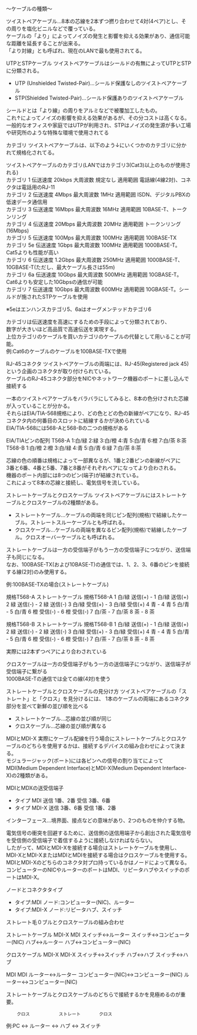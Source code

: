 〜ケーブルの種類〜

ツイストペアケーブル…8本の芯線を2本ずつ撚り合わせて4対(4ペア)とし、その周りを塩化ビニルなどで覆っている。<br>
ケーブルの「より」によってノイズの発生と影響を抑える効果があり、通信可能な距離を延長することが出来る。<br>
「より対線」とも呼ばれ、現在のLANで最も使用されてる。<br>

UTPとSTPケーブル
ツイストペアケーブルはシールドの有無によってUTPとSTPに分類される。<br>
- UTP (Unshielded Twisted-Pair)…シールド保護なしのツイストペアケーブル
- STP(Shielded Twisted-Pair)…シールド保護ありのツイストペアケーブル

シールドとは「より線」の周りをアルミなどで被覆加工したもの。<br>
これ↑によってノイズの影響を抑える効果があるが、その分コストは高くなる。<br>
一般的なオフィスや家庭ではUTPが利用され、STPはノイズの発生源が多い工場や研究所のような特殊な環境で使用されてる<br>

カテゴリ
ツイストペアケーブルは、以下のよう↓にいくつかのカテゴリに分かれて規格化されてる。<br>

ツイストペアケーブルのカテゴリ(LANではカテゴリ3(Cat3)以上のものが使用される)<br>
カテゴリ 1  伝送速度 20kbps  大周波数 規定なし 適用範囲 電話線(4線2対)、コネクタは電話用のRJ-11<br>
カテゴリ 2  伝送速度 4Mbps   最大周波数 1MHz    適用範囲 ISDN、デジタルPBXの低速データ通信用<br>
カテゴリ 3  伝送速度 16Mbps  最大周波数 16MHz   適用範囲 10BASE-T、トークンリング<br>
カテゴリ 4  伝送速度 20Mbps  最大周波数 20MHz   適用範囲 トークンリング(16Mbps)<br>
カテゴリ 5  伝送速度 100Mps  最大周波数 100MHz  適用範囲 100BASE-TX<br>
カテゴリ 5e 伝送速度 1Gbps   最大周波数 100MHz  適用範囲 1000BASE-T。Cat5よりも性能が高い<br>
カテゴリ 6  伝送速度 1.2Gbps 最大周波数 250MHz  適用範囲 1000BASE-T、10GBASE-T(ただし、最大ケーブル長さは55m)<br>
カテゴリ 6a 伝送速度 10Gbps  最大周波数 500MHz  適用範囲 10GBASE-T。Cat6よりも安定した10Gbpsの通信が可能<br>
カテゴリ 7  伝送速度 10Gbps  最大周波数 600MHz  適用範囲 10GBASE-T。シールドが施されたSTPケーブルを使用<br>

※5eはエンハンスカテゴリ5、6aはオーグメンテッドカテゴリ6

カテゴリは伝送速度を高速にするための手段によって分類されており、<br>
数字が大きいほど高品質で高速伝送を実現する。<br>
上位カテゴリのケーブルを買いカテゴリのケーブルの代替として用いることが可能。<br>
例:Cat6のケーブルのケーブルを100BASE-TXで使用<br>

RJ-45コネクタ
ツイストペアケーブルの両端には、RJ-45(Registered jack 45)という企画のコネクタが取り付けられている。<br>
ケーブルのRJ-45コネクタ部分をNICやネットワーク機器のポートに差し込んで接続する<br>

一本のツイストペアケーブルをバラバラにしてみると、8本の色分けされた芯線が入っていることが分かる。<br>
それらはEIA/TIA-568規格により、どの色とどの色の新線がペアになり、RJ-45コネクタ内の何番目のスロットに結線するかが決められている<br>
EIA/TIA-568には568-Aと568-Bの二つの規格がある<br>

EIA/TIAピンの配列
T568-A 1:白/緑 2:緑 3:白/橙 4:青 5:白/青 6:橙 7:白/茶 8:茶<br>
T568-B 1:白/橙 2:橙 3:白/緑 4:青 5:白/青 6:緑 7:白/茶 8:茶<br>

芯線の色の順番は規格によって一部異なるが、1番と2番ピンの新線がペアに<br>
3番と6番、4番と5番、7番と8番がそれぞれペアになってより合わされる。<br>
機器のポート内部には8つのピン(端子)が結線されている。<br>
これによって8本の芯線と接続し、電気信号を流している。<br>

ストレートケーブルとクロスケーブル
ツイストペアケーブルにはストレートケーブルとクロスケーブルの2種類がある。<br>

- ストレートケーブル…ケーブルの両端を同じピン配列(規格)で結線したケーブル。ストレートスルーケーブルとも呼ばれる。
- クロスケーブル…ケーブルの両端を異なるピン配列(規格)で結線したケーブル。クロスオーバーケーブルとも呼ばれる。

ストレートケーブルは一方の受信端子がもう一方の受信端子につながり、送信端子も同じになる。<br>
なお、100BASE-TX(および10BASE-T)の通信では、1、2、3、6番のピンを接続する線(2対)のみ使用する。<br>

例:100BASE-TXの場合(ストレートケーブル)

規格T568-A    ストレートケーブル 規格T568-A
1 白/緑 送信(+)      -        1 白/緑 送信(+)
2 緑 送信(-)         -        2 緑 送信(-)
3 白/緑 受信(+)      -        3 白/緑 受信(+)
4 青                -        4 青
5 白/青             -        5 白/青
6 橙 受信(-)        -         6 橙 受信(-)
7 白/茶             -        7 白/茶
8 茶                -        8 茶

規格T568-B    ストレートケーブル 規格T568-B
1 白/緑 送信(+)      -        1 白/緑 送信(+)
2 緑 送信(-)         -        2 緑 送信(-)
3 白/緑 受信(+)      -        3 白/緑 受信(+)
4 青                -        4 青
5 白/青             -        5 白/青
6 橙 受信(-)        -         6 橙 受信(-)
7 白/茶             -        7 白/茶
8 茶                -        8 茶

実際には2本ずつペアにより合わされている<br>

クロスケーブルは一方の受信端子がもう一方の送信端子につながり、送信端子が受信端子に繋がる<br>
1000BASE-Tの通信では全ての線(4対)を使う<br>

ストレートケーブルとクロスケーブルの見分け方
ツイストペアケーブルの「ストレート」と「クロス」を見分けるには、
1本のケーブルの両端にあるコネクタ部分を並べて新鮮の並び順を比べる<br>

- ストレートケーブル…芯線の並び順が同じ
- クロスケーブル…芯線の並び順が異なる

MDIとMDI-X
実際にケーブル配線を行う場合にストレートケーブルとクロスケーブルのどちらを使用するかは、接続するデバイスの組み合わせによって決まる。<br>
モジュラージャック(ポート)には各ピンへの信号の割り当てによってMDI(Medium Dependent Interface)とMDI-X(Medium Dependent Interface-X)の2種類がある。<br>

MDIとMDXの送受信端子
- タイプ MDI   送信 1番、2番 受信 3番、6番
- タイプ MDI-X 送信 3番、6番 受信 1番、2番

インターフェース…境界面、接点などの意味があり、2つのものを仲介する物。<br>

電気信号の衝突を回避するために、送信側の送信用端子から創出された電気信号を受信側の受信端子で着信するように接続しなければならない。<br>
したがって、MDIとMDI-Xを接続する場合はストレートケーブルを使用し、MDI-XとMDI-XまたはMDIとMDIを接続する場合はクロスケーブルを使用する。<br>
MDIとMDI-Xのどちらのコネクタ対プロ持っているかはノードによって異なる。<br>
コンピューターのNICやルーターのポートはMDI、リピータハブやスイッチのポートはMDI-X。<br>

ノードとコネクタタイプ
- タイプ:MDI  ノード:コンピューター(NIC)、ルーター
- タイプ:MDI-X ノード:リピータハブ、スイッチ

ストレート毛０ブルとクロスケーブルの組み合わせ

ストレートケーブル
MDI-X   MDI
スイッチ↔︎ルーター
スイッチ↔︎コンピューター(NIC)
ハブ↔︎ルーター
ハブ↔︎コンピューター(NIC)

クロスケーブル
MDI-X   MDI-X
スイッチ↔︎スイッチ
ハブ↔︎ハブ
スイッチ↔︎ハブ

MDI     MDI
ルーター↔︎ルーター
コンピューター(NIC)↔︎コンピューター(NIC)
ルーター↔︎コンピューター(NIC)

ストレートケーブルとクロスケーブルのどちらで接続するかを見極めるのが重要。<br>

        クロス           ストレート       クロス
例:PC     ↔︎     ルーター     ↔︎     ハブ     ↔︎     スイッチ
